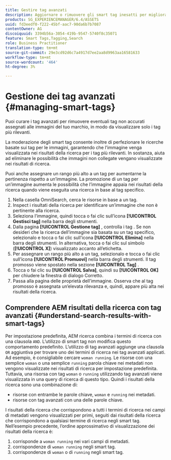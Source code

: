 ```yaml
---
title: Gestire tag avanzati
description: Aggiornare o rimuovere gli smart tag inesatti per migliorare la pertinenza dei tag
products: SG_EXPERIENCEMANAGER/6.4/ASSETS
uuid: fd3eedf0-f222-45bf-aac7-90da6b7b7087
contentOwner: AG
discoiquuid: 3394b56a-3054-419b-9547-5740f8c35071
feature: Smart Tags,Tagging,Search
role: Business Practitioner
translation-type: tm+mt
source-git-commit: 29e3cd92d6c7a4917d7ee2aa8d9963aa16581633
workflow-type: tm+mt
source-wordcount: '464'
ht-degree: 3%

---
```



# Gestione dei tag avanzati {#managing-smart-tags}

Puoi curare i tag avanzati per rimuovere eventuali tag non accurati assegnati alle immagini del tuo marchio, in modo da visualizzare solo i tag più rilevanti.

La moderazione degli smart tag consente inoltre di perfezionare le ricerche basate sui tag per le immagini, garantendo che l’immagine venga visualizzata nei risultati della ricerca per i tag più rilevanti. In sostanza, aiuta ad eliminare le possibilità che immagini non collegate vengano visualizzate nei risultati di ricerca.

Puoi anche assegnare un rango più alto a un tag per aumentarne la pertinenza rispetto a un’immagine. La promozione di un tag per un’immagine aumenta le possibilità che l’immagine appaia nei risultati della ricerca quando viene eseguita una ricerca in base al tag specifico.

1. Nella casella OmniSearch, cerca le risorse in base a un tag.
1. Inspect i risultati della ricerca per identificare un’immagine che non è pertinente alla ricerca.
1. Seleziona l’immagine, quindi tocca o fai clic sull’icona **[!UICONTROL Gestisci tag]** nella barra degli strumenti.
1. Dalla pagina **[!UICONTROL Gestione tag]** , controlla i tag . Se non desideri che la ricerca dell’immagine sia basata su un tag specifico, selezionalo e tocca o fai clic sull’icona **[!UICONTROL Elimina]** nella barra degli strumenti. In alternativa, tocca o fai clic sul simbolo (**[!UICONTROL X]**) visualizzato accanto all’etichetta.
1. Per assegnare un rango più alto a un tag, selezionalo e tocca o fai clic sull’icona **[!UICONTROL Promuovi]** nella barra degli strumenti. Il tag promosso viene spostato nella sezione **[!UICONTROL Tag]** .
1. Tocca o fai clic su **[!UICONTROL Salva]**, quindi su **[!UICONTROL OK]** per chiudere la finestra di dialogo Corretto.
1. Passa alla pagina delle proprietà dell’immagine. Osserva che al tag promosso è assegnata un’elevata rilevanza e, quindi, appare più alta nei risultati della ricerca.

## Comprendere AEM risultati della ricerca con tag avanzati {#understand-search-results-with-smart-tags}

Per impostazione predefinita, AEM ricerca combina i termini di ricerca con una clausola `AND`. L’utilizzo di smart tag non modifica questo comportamento predefinito. L’utilizzo di tag avanzati aggiunge una clausola `OR` aggiuntiva per trovare uno dei termini di ricerca nei tag avanzati applicati. Ad esempio, è consigliabile cercare `woman running`. Le risorse con una semplice `woman` o una semplice `running` parola chiave nei metadati non vengono visualizzate nei risultati di ricerca per impostazione predefinita. Tuttavia, una risorsa con tag `woman` o `running` utilizzando tag avanzati viene visualizzata in una query di ricerca di questo tipo. Quindi i risultati della ricerca sono una combinazione di:

* risorse con entrambe le parole chiave, `woman` e `running` nei metadati.
* risorse con tag avanzati con una delle parole chiave.

I risultati della ricerca che corrispondono a tutti i termini di ricerca nei campi di metadati vengono visualizzati per primi, seguiti dai risultati della ricerca che corrispondono a qualsiasi termine di ricerca negli smart tag. Nell’esempio precedente, l’ordine approssimativo di visualizzazione dei risultati della ricerca è:

1. corrisponde a `woman running` nei vari campi di metadati.
1. corrispondenze di `woman running` negli smart tag.
1. corrispondenze di `woman` o di `running` negli smart tag.
